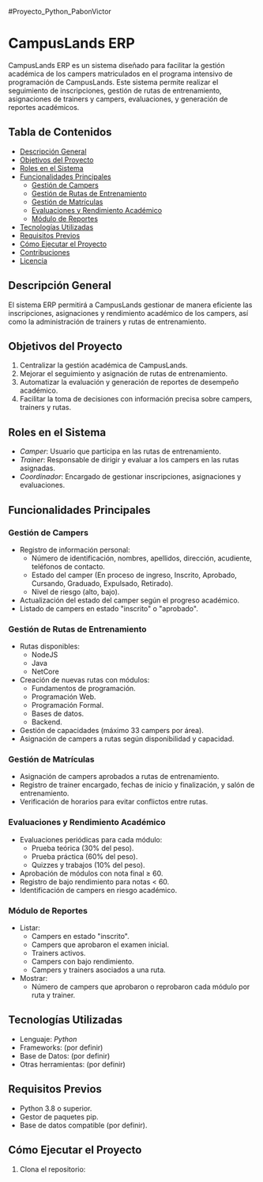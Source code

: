 #Proyecto_Python_PabonVictor

# CampusLands ERP

CampusLands ERP es un sistema diseñado para facilitar la gestión académica de los campers matriculados en el programa intensivo de programación de CampusLands. Este sistema permite realizar el seguimiento de inscripciones, gestión de rutas de entrenamiento, asignaciones de trainers y campers, evaluaciones, y generación de reportes académicos.

## Tabla de Contenidos

- [Descripción General](#descripción-general)
- [Objetivos del Proyecto](#objetivos-del-proyecto)
- [Roles en el Sistema](#roles-en-el-sistema)
- [Funcionalidades Principales](#funcionalidades-principales)
  - [Gestión de Campers](#gestión-de-campers)
  - [Gestión de Rutas de Entrenamiento](#gestión-de-rutas-de-entrenamiento)
  - [Gestión de Matrículas](#gestión-de-matrículas)
  - [Evaluaciones y Rendimiento Académico](#evaluaciones-y-rendimiento-académico)
  - [Módulo de Reportes](#módulo-de-reportes)
- [Tecnologías Utilizadas](#tecnologías-utilizadas)
- [Requisitos Previos](#requisitos-previos)
- [Cómo Ejecutar el Proyecto](#cómo-ejecutar-el-proyecto)
- [Contribuciones](#contribuciones)
- [Licencia](#licencia)

## Descripción General

El sistema ERP permitirá a CampusLands gestionar de manera eficiente las inscripciones, asignaciones y rendimiento académico de los campers, así como la administración de trainers y rutas de entrenamiento.

## Objetivos del Proyecto

1. Centralizar la gestión académica de CampusLands.
2. Mejorar el seguimiento y asignación de rutas de entrenamiento.
3. Automatizar la evaluación y generación de reportes de desempeño académico.
4. Facilitar la toma de decisiones con información precisa sobre campers, trainers y rutas.

## Roles en el Sistema

- *Camper*: Usuario que participa en las rutas de entrenamiento.
- *Trainer*: Responsable de dirigir y evaluar a los campers en las rutas asignadas.
- *Coordinador*: Encargado de gestionar inscripciones, asignaciones y evaluaciones.

## Funcionalidades Principales

### Gestión de Campers

- Registro de información personal:
  - Número de identificación, nombres, apellidos, dirección, acudiente, teléfonos de contacto.
  - Estado del camper (En proceso de ingreso, Inscrito, Aprobado, Cursando, Graduado, Expulsado, Retirado).
  - Nivel de riesgo (alto, bajo).
- Actualización del estado del camper según el progreso académico.
- Listado de campers en estado "inscrito" o "aprobado".

### Gestión de Rutas de Entrenamiento

- Rutas disponibles:
  - NodeJS
  - Java
  - NetCore
- Creación de nuevas rutas con módulos:
  - Fundamentos de programación.
  - Programación Web.
  - Programación Formal.
  - Bases de datos.
  - Backend.
- Gestión de capacidades (máximo 33 campers por área).
- Asignación de campers a rutas según disponibilidad y capacidad.

### Gestión de Matrículas

- Asignación de campers aprobados a rutas de entrenamiento.
- Registro de trainer encargado, fechas de inicio y finalización, y salón de entrenamiento.
- Verificación de horarios para evitar conflictos entre rutas.

### Evaluaciones y Rendimiento Académico

- Evaluaciones periódicas para cada módulo:
  - Prueba teórica (30% del peso).
  - Prueba práctica (60% del peso).
  - Quizzes y trabajos (10% del peso).
- Aprobación de módulos con nota final ≥ 60.
- Registro de bajo rendimiento para notas < 60.
- Identificación de campers en riesgo académico.

### Módulo de Reportes

- Listar:
  - Campers en estado "inscrito".
  - Campers que aprobaron el examen inicial.
  - Trainers activos.
  - Campers con bajo rendimiento.
  - Campers y trainers asociados a una ruta.
- Mostrar:
  - Número de campers que aprobaron o reprobaron cada módulo por ruta y trainer.

## Tecnologías Utilizadas

- Lenguaje: *Python*
- Frameworks: (por definir)
- Base de Datos: (por definir)
- Otras herramientas: (por definir)

## Requisitos Previos

- Python 3.8 o superior.
- Gestor de paquetes pip.
- Base de datos compatible (por definir).

## Cómo Ejecutar el Proyecto

1. Clona el repositorio:
   ```bash
